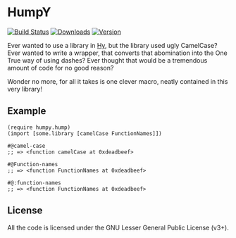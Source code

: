 HumpY
=====

[![Build Status](https://travis-ci.org/algernon/HumpY.png?branch=master)](https://travis-ci.org/algernon/HumpY)
[![Downloads](https://img.shields.io/pypi/dm/humpy.svg)](https://crate.io/packages/humpy)
[![Version](https://img.shields.io/pypi/v/humpy.svg)](https://crate.io/packages/humpy)

Ever wanted to use a library in [Hy][hylang], but the library used
ugly CamelCase? Ever wanted to write a wrapper, that converts that
abomination into the One True way of using dashes? Ever thought that
would be a tremendous amount of code for no good reason?

Wonder no more, for all it takes is one clever macro, neatly contained
in this very library!

 [hylang]: http://hylang.org/

Example
-------

```hy
(require humpy.hump)
(import [some.library [camelCase FunctionNames]])

#@camel-case
;; => <function camelCase at 0xdeadbeef>

#@Function-names
;; => <function FunctionNames at 0xdeadbeef>

#@:function-names
;; => <function FunctionNames at 0xdeadbeef>
```

License
-------

All the code is licensed under the GNU Lesser General Public License
(v3+).
